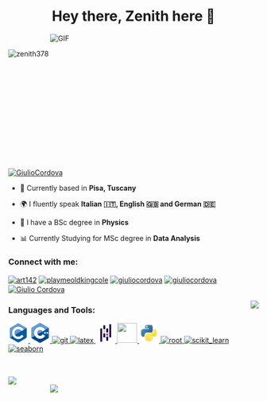  # <h1 align="center">Hey there, Zenith here 🌊</h1>
  
 <img align="right" alt="GIF" src="https://github.com/abhisheknaiidu/abhisheknaiidu/blob/master/code.gif?raw=true" width="420" height="270" />
  <br />
  
 <p align="left"> <img src="https://komarev.com/ghpvc/?username=zenith378&label=Profile%20views&color=0e75b6&style=flat" alt="zenith378" height="28" width="130" /> <a href="https://twitter.com/giuliocordova" target="blank"><img src="https://img.shields.io/twitter/follow/giuliocordova?logo=twitter&style=for-the-badge" alt="GiulioCordova" /></a> </p>

- 📌 Currently based in **Pisa, Tuscany**

- 🌍 I fluently speak **Italian 🇮🇹, English 🇬🇧 and German 🇩🇪**

- 🔭 I have a BSc degree in **Physics**

- 📊 Currently Studying for MSc degree in **Data Analysis**

<h3 align="left">Connect with me:</h3>
<p align="left">
<a href="https://fb.com/art142" target="blank"><img align="center" src="https://raw.githubusercontent.com/rahuldkjain/github-profile-readme-generator/master/src/images/icons/Social/facebook.svg" alt="art142" height="30" width="40" /></a>
<a href="https://instagram.com/playmeoldkingcole" target="blank"><img align="center" src="https://raw.githubusercontent.com/rahuldkjain/github-profile-readme-generator/master/src/images/icons/Social/instagram.svg" alt="playmeoldkingcole" height="30" width="40" /></a>
<a href="https://twitter.com/giuliocordova" target="blank"><img align="center" src="https://raw.githubusercontent.com/rahuldkjain/github-profile-readme-generator/master/src/images/icons/Social/twitter.svg" alt="giuliocordova" height="30" width="40" /></a>
<a href="https://linkedin.com/in/giuliocordova" target="blank"><img align="center" src="https://raw.githubusercontent.com/rahuldkjain/github-profile-readme-generator/master/src/images/icons/Social/linked-in-alt.svg" alt="giuliocordova" height="30" width="40" /></a>
<a href="https://open.spotify.com/user/1183626013?si=3cd5c3dd16744786" target="_blank"><img align="center" src="https://upload.wikimedia.org/wikipedia/commons/1/19/Spotify_logo_without_text.svg" alt="Giulio Cordova" height="30" width="40" /></a>
</p>

<a href="https://open.spotify.com/user/1183626013?si=3cd5c3dd16744786">
  <img align="right" src="https://novatorem-zenith378.vercel.app/api/spotify"/>
</a>
  
<h3 align="left">Languages and Tools:</h3>
<p align="left"> <a href="https://www.cprogramming.com/" target="_blank" rel="noreferrer"> <img src="https://raw.githubusercontent.com/devicons/devicon/master/icons/c/c-original.svg" alt="c" width="40" height="40"/> </a> <a href="https://www.w3schools.com/cpp/" target="_blank" rel="noreferrer"> <img src="https://raw.githubusercontent.com/devicons/devicon/master/icons/cplusplus/cplusplus-original.svg" alt="cplusplus" width="40" height="40"/> </a> <a href="https://git-scm.com/" target="_blank" rel="noreferrer"> <img src="https://www.vectorlogo.zone/logos/git-scm/git-scm-icon.svg" alt="git" width="40" height="40"/> </a> </a> <a href="https://www.latex-project.org/" target="_blank" rel="noreferrer"> <img src="https://cdn.jsdelivr.net/gh/devicons/devicon/icons/latex/latex-original.svg" alt="latex" width="40" height="40"/> </a> <a href="https://pandas.pydata.org/" target="_blank" rel="noreferrer"> <img src="https://raw.githubusercontent.com/devicons/devicon/2ae2a900d2f041da66e950e4d48052658d850630/icons/pandas/pandas-original.svg" alt="pandas" width="40" height="40"/> </a> <a href="https://numpy.org" target="_blank" rel="noreferrer"> <img src="https://cdn.jsdelivr.net/gh/devicons/devicon/icons/numpy/numpy-original.svg" width="40" height="40"/> </a> <a href="https://www.python.org" target="_blank" rel="noreferrer"> <img src="https://raw.githubusercontent.com/devicons/devicon/master/icons/python/python-original.svg" alt="python" width="40" height="40"/> <a href="https://root.cern/" target="_blank" rel="noreferrer"> <img src="https://root.cern/img/logos/ROOT_Logo/misc/generic-logo-color-plustext-512.png" alt="root" width="140" height="40"/> </a> <a href="https://scikit-learn.org/" target="_blank" rel="noreferrer"> <img src="https://upload.wikimedia.org/wikipedia/commons/0/05/Scikit_learn_logo_small.svg" alt="scikit_learn" width="40" height="40"/> </a> <a href="https://seaborn.pydata.org/" target="_blank" rel="noreferrer"> <img src="https://seaborn.pydata.org/_images/logo-mark-lightbg.svg" alt="seaborn" width="40" height="40"/> </a> </p>
  <br />
  <br />

<a href="https://github.com/anuraghazra/github-readme-stats">
  <img align="left" src="https://github-readme-stats.vercel.app/api/top-langs/?username=zenith378&layout=compact&hide=jupyter%20notebook" width="370"/>
</a>

<a href="https://github.com/anuraghazra/convoychat">
  <img align="right" src="https://github-readme-stats.vercel.app/api?username=zenith378&show_icons=true&theme=nord" width="420" />
</a>
